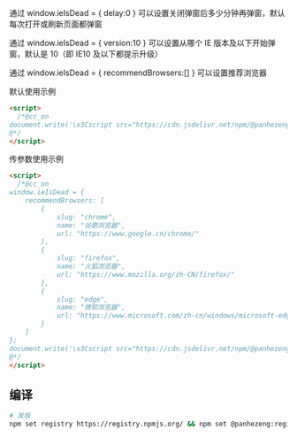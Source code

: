 通过 window.ieIsDead = { delay:0 } 可以设置关闭弹窗后多少分钟再弹窗，默认每次打开或刷新页面都弹窗

通过 window.ieIsDead = { version:10 } 可以设置从哪个 IE 版本及以下开始弹窗，默认是 10（即 IE10 及以下都提示升级）

通过 window.ieIsDead = { recommendBrowsers:[] } 可以设置推荐浏览器

默认使用示例

```html
<script>
  /*@cc_on 
document.write('\x3Cscript src="https://cdn.jsdelivr.net/npm/@panhezeng/ie-is-dead@latest/dist/ie-is-dead.min.js">\x3C/script>');
@*/
</script>
```

传参数使用示例

```html
<script>
  /*@cc_on
window.ieIsDead = {
    recommendBrowsers: [
        {
            slug: "chrome",
            name: "谷歌浏览器",
            url: "https://www.google.cn/chrome/"
        },
        {
            slug: "firefox",
            name: "火狐浏览器",
            url: "https://www.mozilla.org/zh-CN/firefox/"
        },
        {
            slug: "edge",
            name: "微软浏览器",
            url: "https://www.microsoft.com/zh-cn/windows/microsoft-edge/"
        }
    ]
};
document.write('\x3Cscript src="https://cdn.jsdelivr.net/npm/@panhezeng/ie-is-dead@latest/dist/ie-is-dead.min.js">\x3C/script>');
@*/
</script>
```

## 编译

```bash
# 发版
npm set registry https://registry.npmjs.org/ && npm set @panhezeng:registry https://registry.npmjs.org/ && npm version patch && npm publish --access public && npm set registry https://registry.npm.taobao.org/ && npm set @panhezeng:registry https://registry.npm.taobao.org/
```
